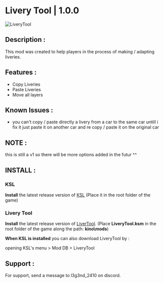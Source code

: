 # Livery Tool | 1.0.0

![LiveryTool](https://github.com/user-attachments/assets/f6402b2e-7fd8-4edf-93fc-ef2a7606586a)

## Description :

This mod was created to help players in the process of making / adapting liveries.

## Features :

- Copy Liveries
- Paste Liveries
- Move all layers

## Known Issues :

- you can't copy / paste directly a livery from a car to the same car
untill i fix it just paste it on another car and re copy / paste it on the original car

## NOTE :

this is still a v1 so there will be more options added in the futur ^^

## INSTALL :

### KSL 
**Install** the latest release version of [KSL](https://github.com/trbflxr/ksl/releases) 
(Place it in the root folder of the game)
### Livery Tool 
**Install** the latest release version of [LiverTool](https://github.com/l3g3nd2410/LiveryTool/releases). (Place **LiveryTool.ksm** in the root folder of the game along the path: **kino\mods**)

**When KSL is installed** you can also download LiveryTool by :

opening KSL's menu > Mod DB > LiveryTool

## Support :

For support, send a message to l3g3nd_2410 on discord.

